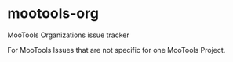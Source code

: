 mootools-org
============

MooTools Organizations issue tracker

For MooTools Issues that are not specific for one MooTools Project.
